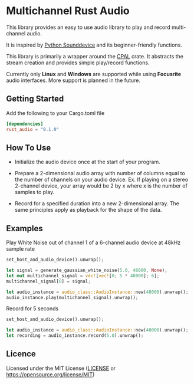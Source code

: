 # Multichannel Rust Audio

This library provides an easy to use audio library to play and record multi-channel audio.

It is inspired by [Python Sounddevice](https://python-sounddevice.readthedocs.io/) and its beginner-friendly functions.

This library is primarily a wrapper around the [CPAL](https://crates.io/crates/cpal) crate. It abstracts the stream creation and provides simple play/record functions.

Currently only **Linux** and **Windows** are supported while using **Focusrite** audio interfaces. More support is planned in the future.

## Getting Started

Add the following to your Cargo.toml file

```toml
[dependencies]
rust_audio = "0.1.0"
```

## How To Use

- Initialize the audio device once at the start of your program.

- Prepare a 2-dimensional audio array with number of columns equal to the number of channels on your audio device. Ex. If playing on a stereo 2-channel device, your array would be 2 by x where x is the number of samples to play.

- Record for a specified duration into a new 2-dimensional array. The same principles apply as playback for the shape of the data.

## Examples
Play White Noise out of channel 1 of a 6-channel audio device at 48kHz sample rate
```rust
set_host_and_audio_device().unwrap();

let signal = generate_gaussian_white_noise(5.0, 48000, None);
let mut multichannel_signal = vec![vec![0; 5 * 48000]; 6];
multichannel_signal[0] = signal;

let audio_instance = audio_class::AudioInstance::new(48000).unwrap();
audio_instance.play(multichannel_signal).unwrap();
```

Record for 5 seconds
```rust
set_host_and_audio_device().unwrap();

let audio_instance = audio_class::AudioInstance::new(48000).unwrap();
let recording = audio_instance.record(5.0).unwrap();
```

## Licence

Licensed under the MIT License ([LICENSE](https://github.com/danijourdain/rust-audio/blob/main/LICENSE) or <https://opensource.org/license/MIT>)
